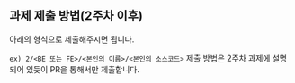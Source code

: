 ## 과제 제출 방법(2주차 이후)
아래의 형식으로 제출해주시면 됩니다.

```ex) 2/<BE 또는 FE>/<본인의 이름>/<본인의 소스코드>```
제출 방법은 2주차 과제에 설명되어 있듯이 PR을 통해서만 제출합니다.
